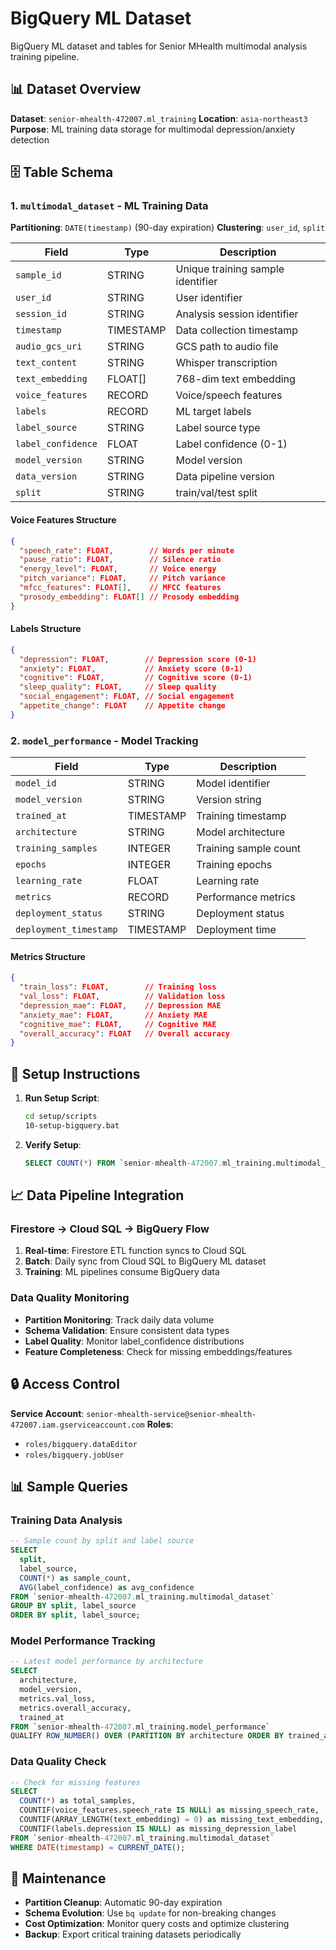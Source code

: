 # BigQuery ML Dataset

BigQuery ML dataset and tables for Senior MHealth multimodal analysis training pipeline.

## 📊 Dataset Overview

**Dataset**: `senior-mhealth-472007.ml_training`
**Location**: `asia-northeast3`
**Purpose**: ML training data storage for multimodal depression/anxiety detection

## 🗄️ Table Schema

### 1. `multimodal_dataset` - ML Training Data

**Partitioning**: `DATE(timestamp)` (90-day expiration)
**Clustering**: `user_id`, `split`

| Field | Type | Description |
|-------|------|-------------|
| `sample_id` | STRING | Unique training sample identifier |
| `user_id` | STRING | User identifier |
| `session_id` | STRING | Analysis session identifier |
| `timestamp` | TIMESTAMP | Data collection timestamp |
| `audio_gcs_uri` | STRING | GCS path to audio file |
| `text_content` | STRING | Whisper transcription |
| `text_embedding` | FLOAT[] | 768-dim text embedding |
| `voice_features` | RECORD | Voice/speech features |
| `labels` | RECORD | ML target labels |
| `label_source` | STRING | Label source type |
| `label_confidence` | FLOAT | Label confidence (0-1) |
| `model_version` | STRING | Model version |
| `data_version` | STRING | Data pipeline version |
| `split` | STRING | train/val/test split |

#### Voice Features Structure
```json
{
  "speech_rate": FLOAT,        // Words per minute
  "pause_ratio": FLOAT,        // Silence ratio
  "energy_level": FLOAT,       // Voice energy
  "pitch_variance": FLOAT,     // Pitch variance
  "mfcc_features": FLOAT[],    // MFCC features
  "prosody_embedding": FLOAT[] // Prosody embedding
}
```

#### Labels Structure
```json
{
  "depression": FLOAT,        // Depression score (0-1)
  "anxiety": FLOAT,           // Anxiety score (0-1)
  "cognitive": FLOAT,         // Cognitive score (0-1)
  "sleep_quality": FLOAT,     // Sleep quality
  "social_engagement": FLOAT, // Social engagement
  "appetite_change": FLOAT    // Appetite change
}
```

### 2. `model_performance` - Model Tracking

| Field | Type | Description |
|-------|------|-------------|
| `model_id` | STRING | Model identifier |
| `model_version` | STRING | Version string |
| `trained_at` | TIMESTAMP | Training timestamp |
| `architecture` | STRING | Model architecture |
| `training_samples` | INTEGER | Training sample count |
| `epochs` | INTEGER | Training epochs |
| `learning_rate` | FLOAT | Learning rate |
| `metrics` | RECORD | Performance metrics |
| `deployment_status` | STRING | Deployment status |
| `deployment_timestamp` | TIMESTAMP | Deployment time |

#### Metrics Structure
```json
{
  "train_loss": FLOAT,        // Training loss
  "val_loss": FLOAT,          // Validation loss
  "depression_mae": FLOAT,    // Depression MAE
  "anxiety_mae": FLOAT,       // Anxiety MAE
  "cognitive_mae": FLOAT,     // Cognitive MAE
  "overall_accuracy": FLOAT   // Overall accuracy
}
```

## 🚀 Setup Instructions

1. **Run Setup Script**:
   ```bash
   cd setup/scripts
   10-setup-bigquery.bat
   ```

2. **Verify Setup**:
   ```sql
   SELECT COUNT(*) FROM `senior-mhealth-472007.ml_training.multimodal_dataset`;
   ```

## 📈 Data Pipeline Integration

### Firestore → Cloud SQL → BigQuery Flow

1. **Real-time**: Firestore ETL function syncs to Cloud SQL
2. **Batch**: Daily sync from Cloud SQL to BigQuery ML dataset
3. **Training**: ML pipelines consume BigQuery data

### Data Quality Monitoring

- **Partition Monitoring**: Track daily data volume
- **Schema Validation**: Ensure consistent data types
- **Label Quality**: Monitor label_confidence distributions
- **Feature Completeness**: Check for missing embeddings/features

## 🔒 Access Control

**Service Account**: `senior-mhealth-service@senior-mhealth-472007.iam.gserviceaccount.com`
**Roles**:
- `roles/bigquery.dataEditor`
- `roles/bigquery.jobUser`

## 📊 Sample Queries

### Training Data Analysis
```sql
-- Sample count by split and label source
SELECT
  split,
  label_source,
  COUNT(*) as sample_count,
  AVG(label_confidence) as avg_confidence
FROM `senior-mhealth-472007.ml_training.multimodal_dataset`
GROUP BY split, label_source
ORDER BY split, label_source;
```

### Model Performance Tracking
```sql
-- Latest model performance by architecture
SELECT
  architecture,
  model_version,
  metrics.val_loss,
  metrics.overall_accuracy,
  trained_at
FROM `senior-mhealth-472007.ml_training.model_performance`
QUALIFY ROW_NUMBER() OVER (PARTITION BY architecture ORDER BY trained_at DESC) = 1;
```

### Data Quality Check
```sql
-- Check for missing features
SELECT
  COUNT(*) as total_samples,
  COUNTIF(voice_features.speech_rate IS NULL) as missing_speech_rate,
  COUNTIF(ARRAY_LENGTH(text_embedding) = 0) as missing_text_embedding,
  COUNTIF(labels.depression IS NULL) as missing_depression_label
FROM `senior-mhealth-472007.ml_training.multimodal_dataset`
WHERE DATE(timestamp) = CURRENT_DATE();
```

## 🔧 Maintenance

- **Partition Cleanup**: Automatic 90-day expiration
- **Schema Evolution**: Use `bq update` for non-breaking changes
- **Cost Optimization**: Monitor query costs and optimize clustering
- **Backup**: Export critical training datasets periodically